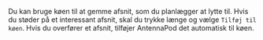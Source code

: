 Du kan bruge køen til at gemme afsnit, som du planlægger at lytte til. Hvis du
støder på et interessant afsnit, skal du trykke længe og vælge `Tilføj til køen`.
Hvis du overfører et afsnit, tilføjer AntennaPod det automatisk til køen.
